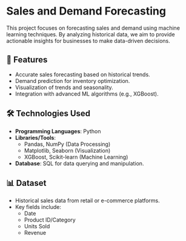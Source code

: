 # Sales and Demand Forecasting

This project focuses on forecasting sales and demand using machine learning techniques. By analyzing historical data, we aim to provide actionable insights for businesses to make data-driven decisions.

## 🚀 Features
- Accurate sales forecasting based on historical trends.
- Demand prediction for inventory optimization.
- Visualization of trends and seasonality.
- Integration with advanced ML algorithms (e.g., XGBoost).

## 🛠️ Technologies Used
- **Programming Languages**: Python
- **Libraries/Tools**: 
  - Pandas, NumPy (Data Processing)
  - Matplotlib, Seaborn (Visualization)
  - XGBoost, Scikit-learn (Machine Learning)
- **Database**: SQL for data querying and manipulation.

## 📊 Dataset
- Historical sales data from retail or e-commerce platforms.
- Key fields include:
  - Date
  - Product ID/Category
  - Units Sold
  - Revenue
